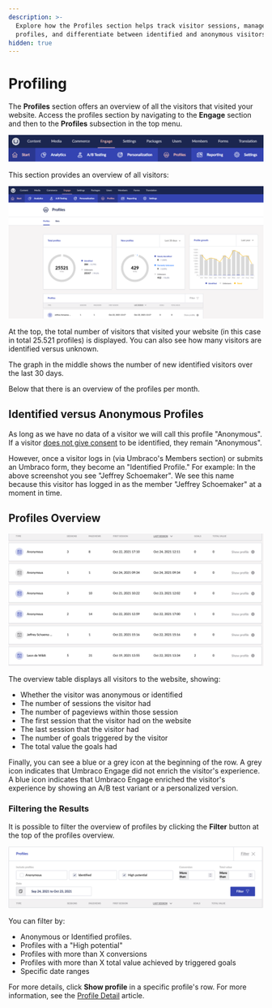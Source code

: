 ```yaml
---
description: >-
  Explore how the Profiles section helps track visitor sessions, manage
  profiles, and differentiate between identified and anonymous visitors.
hidden: true
---
```


# Profiling

The **Profiles** section offers an overview of all the visitors that visited your website. Access the profiles section by navigating to the **Engage** section and then to the **Profiles** subsection in the top menu.

![Profiles section](../../.gitbook/assets/Profiles.png)

This section provides an overview of all visitors:

![Profiles Overview](../../.gitbook/assets/profiles-overview.png)

At the top, the total number of visitors that visited your website (in this case in total 25.521 profiles) is displayed. You can also see how many visitors are identified versus unknown.

The graph in the middle shows the number of new identified visitors over the last 30 days.

Below that there is an overview of the profiles per month.

## Identified versus Anonymous Profiles

As long as we have no data of a visitor we will call this profile "Anonymous". If a visitor [does not give consent](../../developers/introduction/the-umbraco-engage-cookie/module-permissions.md) to be identified, they remain "Anonymous".

However, once a visitor logs in (via Umbraco's Members section) or submits an Umbraco form, they become an "Identified Profile." For example: In the above screenshot you see "Jeffrey Schoemaker". We see this name because this visitor has logged in as the member "Jeffrey Schoemaker" at a moment in time.

## Profiles Overview

![Table view of Profiles Overview](<../../.gitbook/assets/profiles-overview-table view.png>)

The overview table displays all visitors to the website, showing:

* Whether the visitor was anonymous or identified
* The number of sessions the visitor had
* The number of pageviews within those session
* The first session that the visitor had on the website
* The last session that the visitor had
* The number of goals triggered by the visitor
* The total value the goals had

Finally, you can see a blue or a grey icon at the beginning of the row. A grey icon indicates that Umbraco Engage did not enrich the visitor's experience. A blue icon indicates that Umbraco Engage enriched the visitor's experience by showing an A/B test variant or a personalized version.

### Filtering the Results

It is possible to filter the overview of profiles by clicking the **Filter** button at the top of the profiles overview.

![Filtering the profiles overview using the filter button](../../.gitbook/assets/filtering-results.png)

You can filter by:

* Anonymous or Identified profiles.
* Profiles with a "High potential"
* Profiles with more than X conversions
* Profiles with more than X total value achieved by triggered goals
* Specific date ranges

For more details, click **Show profile** in a specific profile's row. For more information, see the [Profile Detail](profile-detail.md) article.
